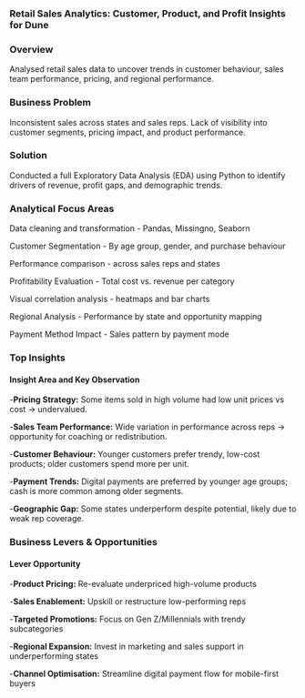 ### Retail Sales Analytics: Customer, Product, and Profit Insights for Dune

### Overview
Analysed retail sales data to uncover trends in customer behaviour, sales team performance, pricing, and regional performance.

### Business Problem
Inconsistent sales across states and sales reps. Lack of visibility into customer segments, pricing impact, and product performance.

### Solution
Conducted a full Exploratory Data Analysis (EDA) using Python to identify drivers of revenue, profit gaps, and demographic trends.

### Analytical Focus Areas
Data cleaning and transformation - Pandas, Missingno, Seaborn

Customer Segmentation - By age group, gender, and purchase behaviour

Performance comparison - across sales reps and states

Profitability Evaluation - Total cost vs. revenue per category

Visual correlation analysis - heatmaps and bar charts

Regional Analysis - Performance by state and opportunity mapping

Payment Method Impact - Sales pattern by payment mode

### Top Insights
#### Insight Area and Key Observation
-**Pricing Strategy:**	Some items sold in high volume had low unit prices vs cost → undervalued.

-**Sales Team Performance:**	Wide variation in performance across reps → opportunity for coaching or redistribution.

-**Customer Behaviour:**	Younger customers prefer trendy, low-cost products; older customers spend more per unit.

-**Payment Trends:**	Digital payments are preferred by younger age groups; cash is more common among older segments.

-**Geographic Gap:**	Some states underperform despite potential, likely due to weak rep coverage.

### Business Levers & Opportunities
#### Lever	Opportunity
-**Product Pricing:**	Re-evaluate underpriced high-volume products

-**Sales Enablement:**	Upskill or restructure low-performing reps

-**Targeted Promotions:**	Focus on Gen Z/Millennials with trendy subcategories

-**Regional Expansion:**	Invest in marketing and sales support in underperforming states

-**Channel Optimisation:**	Streamline digital payment flow for mobile-first buyers
